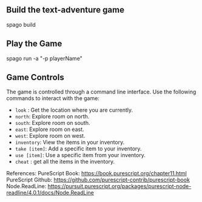 ## Build the text-adventure game

spago build


## Play the Game

spago run -a "-p playerName" 


## Game Controls

The game is controlled through a command line interface. 
Use the following commands to interact with the game:

- `look` : Get the location where you are currently.
- `north`: Explore room on north.
- `south`: Explore room on south.
- `east`: Explore room on east.
- `west`: Explore room on west.
- `inventory`: View the items in your inventory.
- `take [item]`: Add a specific item to your inventory.
- `use [item]`: Use a specific item from your inventory.
- `cheat` : get all the items in the inventory.

References: 
PureScript Book: https://book.purescript.org/chapter11.html 
PureScript Github: https://github.com/purescript-contrib/purescript-book
Node.ReadLine: https://pursuit.purescript.org/packages/purescript-node-readline/4.0.1/docs/Node.ReadLine 

